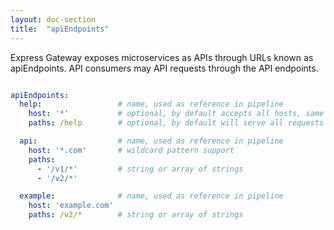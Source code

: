 ```yaml
---
layout: doc-section
title:  "apiEndpoints"
---
```

Express Gateway exposes microservices as APIs through URLs known as apiEndpoints. API consumers may API requests through the API endpoints.

```yaml

apiEndpoints:
  help:                 # name, used as reference in pipeline
    host: '*'           # optional, by default accepts all hosts, same as '*'
    paths: /help        # optional, by default will serve all requests - same as *

  api:                  # name, used as reference in pipeline
    host: '*.com'       # wildcard pattern support
    paths:
      - '/v1/*'         # string or array of strings
      - '/v2/*'

  example:              # name, used as reference in pipeline
    host: 'example.com'
    paths: /v2/*        # string or array of strings

```

